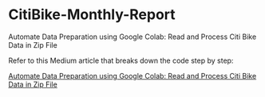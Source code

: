 # CitiBike-Monthly-Report
Automate Data Preparation using Google Colab: Read and Process Citi Bike Data in Zip File

Refer to this Medium article that breaks down the code step by step:

[Automate Data Preparation using Google Colab: Read and Process Citi Bike Data in Zip File](https://towardsdatascience.com/automate-data-preparation-using-google-colab-read-and-process-citi-bike-data-in-zip-file-2ab34dd33205?sk=df54db29bd22ceff6cd8f46bb04ffbbe)


